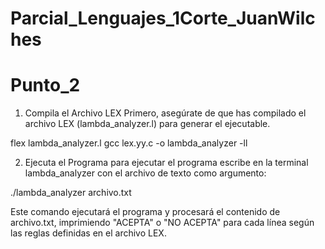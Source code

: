 # Parcial_Lenguajes_1Corte_JuanWilches
# Punto_2
 1. Compila el Archivo LEX
Primero, asegúrate de que has compilado el archivo LEX (lambda_analyzer.l) para generar el ejecutable.

flex lambda_analyzer.l
gcc lex.yy.c -o lambda_analyzer -ll

2. Ejecuta el Programa
para ejecutar el programa escribe en la terminal lambda_analyzer con el archivo de texto como argumento:

./lambda_analyzer archivo.txt

Este comando ejecutará el programa y procesará el contenido de archivo.txt, imprimiendo "ACEPTA" o "NO ACEPTA" para cada línea según las reglas definidas en el archivo LEX.
